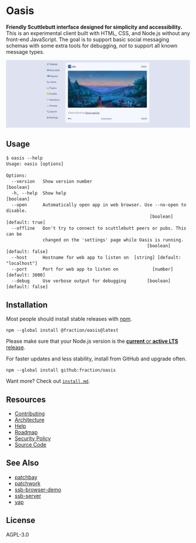 # Oasis

**Friendly Scuttlebutt interface designed for simplicity and accessibility.**
This is an experimental client built with HTML, CSS, and Node.js without any
front-end JavaScript. The goal is to support basic social messaging schemas with
some extra tools for debugging, _not_ to support all known message types.

![Screenshot of Oasis](./docs/screenshot.png)

## Usage

```console
$ oasis --help
Usage: oasis [options]

Options:
  --version   Show version number                                      [boolean]
  -h, --help  Show help                                                [boolean]
  --open      Automatically open app in web browser. Use --no-open to disable.
                                                       [boolean] [default: true]
  --offline   Don't try to connect to scuttlebutt peers or pubs. This can be
              changed on the 'settings' page while Oasis is running.
                                                      [boolean] [default: false]
  --host      Hostname for web app to listen on  [string] [default: "localhost"]
  --port      Port for web app to listen on             [number] [default: 3000]
  --debug     Use verbose output for debugging        [boolean] [default: false]
```

## Installation

Most people should install stable releases with [npm](https://npmjs.org/).

```shell
npm --global install @fraction/oasis@latest
```

Please make sure that your Node.js version is the [**current** or **active LTS** release](https://nodejs.org/en/about/releases/).

For faster updates and less stability, install from GitHub and upgrade often.

```shell
npm --global install github:fraction/oasis
```

Want more? Check out [`install.md`](https://github.com/fraction/oasis/blob/master/docs/install.md).

## Resources

- [Contributing](https://github.com/fraction/oasis/blob/master/docs/contributing.md)
- [Architecture](https://github.com/fraction/oasis/blob/master/docs/architecture.md)
- [Help](https://github.com/fraction/oasis/issues/new)
- [Roadmap](https://github.com/fraction/oasis/blob/master/docs/roadmap.md)
- [Security Policy](https://github.com/fraction/oasis/blob/master/docs/security.md)
- [Source Code](https://github.com/fraction/oasis.git)

## See Also

- [patchbay](https://github.com/ssbc/patchbay)
- [patchwork](https://github.com/ssbc/patchwork)
- [ssb-browser-demo](https://github.com/arj03/ssb-browser-demo)
- [ssb-server](https://github.com/ssbc/ssb-server)
- [yap](https://github.com/dominictarr/yap)

## License

AGPL-3.0
